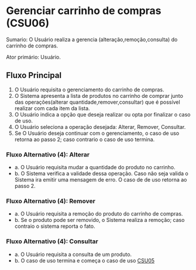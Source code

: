 # Gerenciar carrinho de compras (CSU06)
Sumario: O Usuário realiza a gerencia (alteração,remoção,consulta) do carrinho de compras.

Ator primário: Usuário.


## Fluxo Principal

1. O Usuário requisita o gerenciamento do carrinho de compras.
2. O Sistema apresenta a lista de produtos no carrinho de comprar junto das operações(alterar quantidade,remover,consultar) que é possível realizar com cada item da lista.
3. O Usuário indica a opção que deseja realizar ou opta por finalizar o caso de uso.
4. O Usuário seleciona a operação desejada: Alterar, Remover, Consultar.
5. Se O Usuário deseja continuar com o gerenciamento, o caso de uso retorna ao passo 2; caso contrario o caso de uso termina.


### Fluxo Alternativo (4): Alterar
- a. O Usuário requisita mudar a quantidade do produto no carrinho.
- b. O Sistema verifica a validade dessa operação. Caso não seja valida o Sistema ira emitir uma mensagem de erro. O caso de de uso retorna ao passo 2.

### Fluxo Alternativo (4): Remover
- a. O Usuário requisita a remoção do produto do carrinho de compras.
- b. Se o produto pode ser removido, o Sistema realiza a remoção; caso contraio o sistema reporta o fato.


### Fluxo Alternativo (4): Consultar
- a. O Usuário requisita a consulta de um produto.
- b. O caso de uso termina e começa o caso de uso [CSU05](./CSU05.md)
